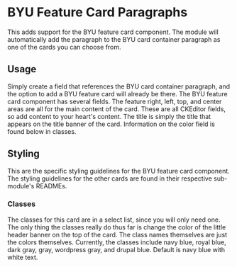 # BYU Feature Card Paragraphs

This adds support for the BYU feature card component. The module will automatically add the paragraph to the BYU card container paragraph as one of the cards you can choose from.

## Usage

Simply create a field that references the BYU card container paragraph, and the option to add a BYU feature card will already be there. The BYU feature card component has several fields. The feature right, left, top, and center areas are all for the main content of the card. These are all CKEditor fields, so add content to your heart's content. The title is simply the title that appears on the title banner of the card. Information on the color field is found below in classes.

## Styling

This are the specific styling guidelines for the BYU feature card component. The styling guidelines for the other cards are found in their respective sub-module's READMEs.

### Classes

The classes for this card are in a select list, since you will only need one. The only thing the classes really do thus far is change the color of the little header banner on the top of the card. The class names themselves are just the colors themselves. Currently, the classes include navy blue, royal blue, dark gray, gray, wordpress gray, and drupal blue. Default is navy blue with white text.